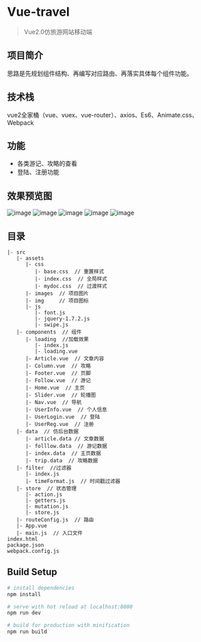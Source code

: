 # Vue-travel

>Vue2.0仿旅游网站移动端

## 项目简介

思路是先规划组件结构、再编写对应路由、再落实具体每个组件功能。

## 技术栈

vue2全家桶（vue、vuex、vue-router）、axios、Es6、Animate.css、Webpack

## 功能

- 各类游记、攻略的查看
- 登陆、注册功能

## 效果预览图

![image](https://github.com/zcj298084359/Vue-travel/blob/master/src/assets/images/011.png)
![image](https://github.com/zcj298084359/Vue-travel/blob/master/src/assets/images/022.png)
![image](https://github.com/zcj298084359/Vue-travel/blob/master/src/assets/images/033.png)
![image](https://github.com/zcj298084359/Vue-travel/blob/master/src/assets/images/044.png)
![image](https://github.com/zcj298084359/Vue-travel/blob/master/src/assets/images/055.png)

## 目录
```
|- src
   |- assets
      |- css
         |- base.css  // 重置样式
         |- index.css  // 全局样式
         |- mydoc.css  // 过渡样式
      |- images  // 项目图片
      |- img     // 项目图标
      |- js
         |- font.js  
         |- jquery-1.7.2.js  
         |- swipe.js      
   |- components  // 组件
      |- loading  //加载效果
         |- index.js  
         |- loading.vue 
      |- Article.vue  // 文章内容
      |- Column.vue  // 攻略
      |- Footer.vue  // 页脚
      |- Follow.vue  // 游记
      |- Home.vue  // 主页
      |- Slider.vue  // 轮播图
      |- Nav.vue  // 导航
      |- UserInfo.vue  // 个人信息
      |- UserLogin.vue  // 登陆
      |- UserReg.vue  // 注册
   |- data  // 仿后台数据
      |- article.data // 文章数据
      |- folllow.data  // 游记数据
      |- index.data  // 主页数据
      |- trip.data  // 攻略数据
   |- filter  //过滤器
      |- index.js 
      |- timeFormat.js  // 时间戳过滤器
   |- store  // 状态管理
      |- action.js 
      |- getters.js
      |- mutation.js 
      |- store.js
   |- routeConfig.js  // 路由 
   |- App.vue
   |- main.js  // 入口文件
index.html
package.json
webpack.config.js
```

## Build Setup

``` bash
# install dependencies
npm install

# serve with hot reload at localhost:8080
npm run dev

# build for production with minification
npm run build
